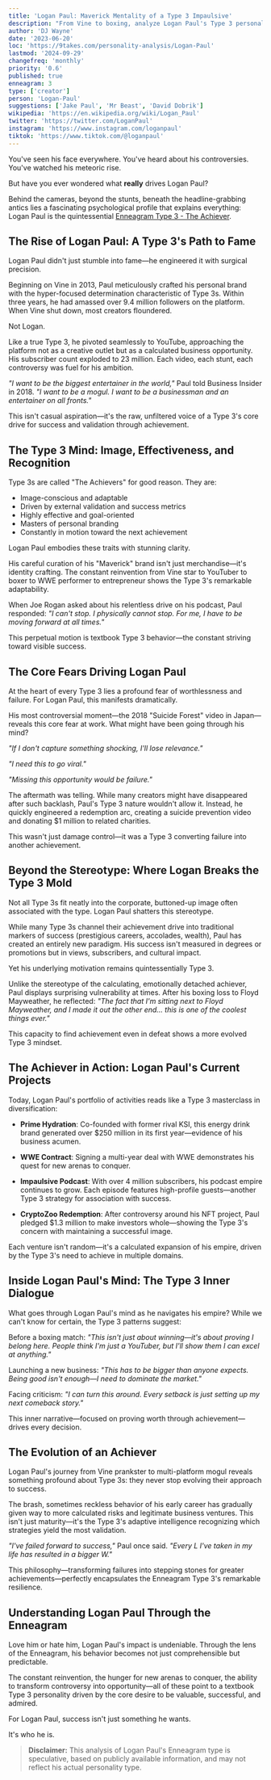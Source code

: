 ```yaml
---
title: 'Logan Paul: Maverick Mentality of a Type 3 Impaulsive'
description: "From Vine to boxing, analyze Logan Paul's Type 3 personality. Discover how it drives his content, controversies, and Maverick brand."
author: 'DJ Wayne'
date: '2023-06-20'
loc: 'https://9takes.com/personality-analysis/Logan-Paul'
lastmod: '2024-09-29'
changefreq: 'monthly'
priority: '0.6'
published: true
enneagram: 3
type: ['creator']
person: 'Logan-Paul'
suggestions: ['Jake Paul', 'Mr Beast', 'David Dobrik']
wikipedia: 'https://en.wikipedia.org/wiki/Logan_Paul'
twitter: 'https://twitter.com/LoganPaul'
instagram: 'https://www.instagram.com/loganpaul'
tiktok: 'https://www.tiktok.com/@loganpaul'
---
```


<!-- notes: dating, how Logan became famous, join wwe, where is Logan from, Jake, can logan fight, net worth, prime, is my hero, to ufc, can wrestle, mayweather, ksi, boxing, girlfriend -->

<p class="firstLetter">You've seen his face everywhere. You've heard about his controversies. You've watched his meteoric rise.</p>

But have you ever wondered what **really** drives Logan Paul?

Behind the cameras, beyond the stunts, beneath the headline-grabbing antics lies a fascinating psychological profile that explains everything: Logan Paul is the quintessential [Enneagram Type 3 - The Achiever](/enneagram-corner/enneagram-type-3).

## The Rise of Logan Paul: A Type 3's Path to Fame

Logan Paul didn't just stumble into fame—he engineered it with surgical precision.

Beginning on Vine in 2013, Paul meticulously crafted his personal brand with the hyper-focused determination characteristic of Type 3s. Within three years, he had amassed over 9.4 million followers on the platform. When Vine shut down, most creators floundered.

Not Logan.

Like a true Type 3, he pivoted seamlessly to YouTube, approaching the platform not as a creative outlet but as a calculated business opportunity. His subscriber count exploded to 23 million. Each video, each stunt, each controversy was fuel for his ambition.

_"I want to be the biggest entertainer in the world,"_ Paul told Business Insider in 2018. _"I want to be a mogul. I want to be a businessman and an entertainer on all fronts."_

This isn't casual aspiration—it's the raw, unfiltered voice of a Type 3's core drive for success and validation through achievement.

## The Type 3 Mind: Image, Effectiveness, and Recognition

Type 3s are called "The Achievers" for good reason. They are:

- Image-conscious and adaptable
- Driven by external validation and success metrics
- Highly effective and goal-oriented
- Masters of personal branding
- Constantly in motion toward the next achievement

Logan Paul embodies these traits with stunning clarity.

His careful curation of his "Maverick" brand isn't just merchandise—it's identity crafting. The constant reinvention from Vine star to YouTuber to boxer to WWE performer to entrepreneur shows the Type 3's remarkable adaptability.

When Joe Rogan asked about his relentless drive on his podcast, Paul responded: _"I can't stop. I physically cannot stop. For me, I have to be moving forward at all times."_

This perpetual motion is textbook Type 3 behavior—the constant striving toward visible success.

## The Core Fears Driving Logan Paul

At the heart of every Type 3 lies a profound fear of worthlessness and failure. For Logan Paul, this manifests dramatically.

His most controversial moment—the 2018 "Suicide Forest" video in Japan—reveals this core fear at work. What might have been going through his mind?

_"If I don't capture something shocking, I'll lose relevance."_

_"I need this to go viral."_

_"Missing this opportunity would be failure."_

The aftermath was telling. While many creators might have disappeared after such backlash, Paul's Type 3 nature wouldn't allow it. Instead, he quickly engineered a redemption arc, creating a suicide prevention video and donating $1 million to related charities.

This wasn't just damage control—it was a Type 3 converting failure into another achievement.

## Beyond the Stereotype: Where Logan Breaks the Type 3 Mold

Not all Type 3s fit neatly into the corporate, buttoned-up image often associated with the type. Logan Paul shatters this stereotype.

While many Type 3s channel their achievement drive into traditional markers of success (prestigious careers, accolades, wealth), Paul has created an entirely new paradigm. His success isn't measured in degrees or promotions but in views, subscribers, and cultural impact.

Yet his underlying motivation remains quintessentially Type 3.

Unlike the stereotype of the calculating, emotionally detached achiever, Paul displays surprising vulnerability at times. After his boxing loss to Floyd Mayweather, he reflected: _"The fact that I'm sitting next to Floyd Mayweather, and I made it out the other end... this is one of the coolest things ever."_

This capacity to find achievement even in defeat shows a more evolved Type 3 mindset.

## The Achiever in Action: Logan Paul's Current Projects

Today, Logan Paul's portfolio of activities reads like a Type 3 masterclass in diversification:

- **Prime Hydration**: Co-founded with former rival KSI, this energy drink brand generated over $250 million in its first year—evidence of his business acumen.

- **WWE Contract**: Signing a multi-year deal with WWE demonstrates his quest for new arenas to conquer.

- **Impaulsive Podcast**: With over 4 million subscribers, his podcast empire continues to grow. Each episode features high-profile guests—another Type 3 strategy for association with success.

- **CryptoZoo Redemption**: After controversy around his NFT project, Paul pledged $1.3 million to make investors whole—showing the Type 3's concern with maintaining a successful image.

Each venture isn't random—it's a calculated expansion of his empire, driven by the Type 3's need to achieve in multiple domains.

## Inside Logan Paul's Mind: The Type 3 Inner Dialogue

What goes through Logan Paul's mind as he navigates his empire? While we can't know for certain, the Type 3 patterns suggest:

Before a boxing match:
_"This isn't just about winning—it's about proving I belong here. People think I'm just a YouTuber, but I'll show them I can excel at anything."_

Launching a new business:
_"This has to be bigger than anyone expects. Being good isn't enough—I need to dominate the market."_

Facing criticism:
_"I can turn this around. Every setback is just setting up my next comeback story."_

This inner narrative—focused on proving worth through achievement—drives every decision.

## The Evolution of an Achiever

Logan Paul's journey from Vine prankster to multi-platform mogul reveals something profound about Type 3s: they never stop evolving their approach to success.

The brash, sometimes reckless behavior of his early career has gradually given way to more calculated risks and legitimate business ventures. This isn't just maturity—it's the Type 3's adaptive intelligence recognizing which strategies yield the most validation.

_"I've failed forward to success,"_ Paul once said. _"Every L I've taken in my life has resulted in a bigger W."_

This philosophy—transforming failures into stepping stones for greater achievements—perfectly encapsulates the Enneagram Type 3's remarkable resilience.

## Understanding Logan Paul Through the Enneagram

Love him or hate him, Logan Paul's impact is undeniable. Through the lens of the Enneagram, his behavior becomes not just comprehensible but predictable.

The constant reinvention, the hunger for new arenas to conquer, the ability to transform controversy into opportunity—all of these point to a textbook Type 3 personality driven by the core desire to be valuable, successful, and admired.

For Logan Paul, success isn't just something he wants.

It's who he is.

> **Disclaimer:** This analysis of Logan Paul's Enneagram type is speculative, based on publicly available information, and may not reflect his actual personality type.
